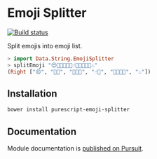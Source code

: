# Emoji Splitter

[![Build status](https://travis-ci.org/opyapeus/purescript-emoji-splitter.svg?branch=master)](https://travis-ci.org/opyapeus/purescript-emoji-splitter)

Split emojis into emoji list.

```PureScript
> import Data.String.EmojiSplitter
> splitEmoji "😍🏳️‍🌈👨🏻‍🌾☝🏿👨‍👩‍👧‍👧♨️"
(Right ["😍", "🏳️‍🌈", "👨🏻‍🌾", "☝🏿", "👨‍👩‍👧‍👧", "♨️"])
```

## Installation

```sh
bower install purescript-emoji-splitter
```

## Documentation

Module documentation is [published on Pursuit](https://pursuit.purescript.org/packages/purescript-emoji-splitter).
